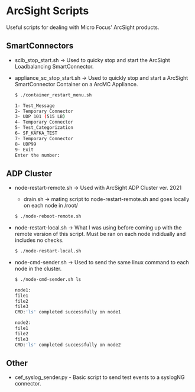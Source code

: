 # ArcSight Scripts
Useful scripts for dealing with Micro Focus' ArcSight products.
## SmartConnectors
* sclb_stop_start.sh -> Used to quicky stop and start the ArcSight Loadbalancing SmartConnector.
* appliance_sc_stop_start.sh -> Used to quickly stop and start a ArcSight SmartConnector Container on a ArcMC Appliance.

    ```bash
    $ ./container_restart_menu.sh 

    1- Test_Message
    2- Temporary Connector
    3- UDP 101 (515 LB)
    4- Temporary Connector
    5- Test_Categorization
    6- SF_KAFKA_TEST
    7- Temporary Connector
    8- UDP99
    9- Exit
    Enter the number: 
    ```


## ADP Cluster
* node-restart-remote.sh -> Used with ArcSight ADP Cluster ver. 2021
    * drain.sh -> mating script to node-restart-remote.sh and goes locally on each node in /root/

    ```bash
    $ ./node-reboot-remote.sh
    ```
    
 * node-restart-local.sh -> What I was using before coming up with the remote version of this script. Must be ran on each node indidually and includes no checks.

    ```bash
    $ ./node-restart-local.sh
    ```
    

* node-cmd-sender.sh -> Used to send the same linux command to each node in the cluster.
    ```bash
    $ ./node-cmd-sender.sh ls

    node1:
    file1
    file2
    file3
    CMD:'ls' completed successfully on node1

    node2:
    file1
    file2
    file3
    CMD:'ls' completed successfully on node2
    ```
## Other
* cef_syslog_sender.py - Basic script to send test events to a syslogNG connector.
